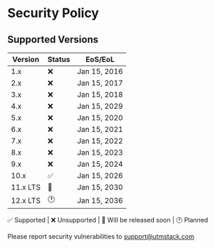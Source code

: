 # Security Policy

## Supported Versions

| Version   | Status             | EoS/EoL      |
| --------- | ------------------ | ------------ |
|  1.x      | :x:                | Jan 15, 2016 |
|  2.x      | :x:                | Jan 15, 2017 |
|  3.x      | :x:                | Jan 15, 2018 |
|  4.x      | :x:                | Jan 15, 2029 |
|  5.x      | :x:                | Jan 15, 2020 |
|  6.x      | :x:                | Jan 15, 2021 |
|  7.x      | :x:                | Jan 15, 2022 |
|  8.x      | :x:                | Jan 15, 2023 |
|  9.x      | :x:                | Jan 15, 2024 |
|  10.x     | :white_check_mark: | Jan 15, 2026 |
|  11.x LTS | :date:             | Jan 15, 2030 |
|  12.x LTS | :clock1:           | Jan 15, 2036 |

:white_check_mark: Supported | :x: Unsupported | :date: Will be released soon | :clock1: Planned

Please report security vulnerabilities to support@utmstack.com
